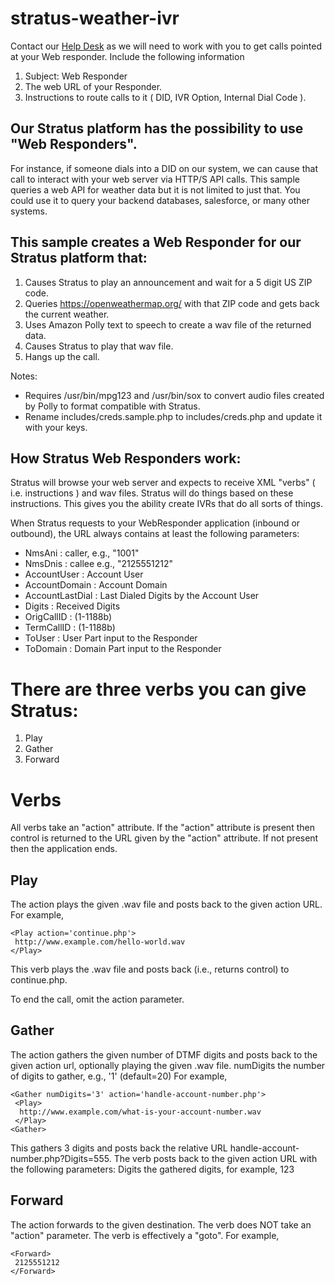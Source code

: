 # stratus-weather-ivr

Contact our [Help Desk](https://www.spectrumvoip.com) as we will need to work with you to get calls pointed at your Web responder.  Include the following information
1. Subject: Web Responder
1. The web URL of your Responder.
1. Instructions to route calls to it ( DID, IVR Option, Internal Dial Code ).

## Our Stratus platform has the possibility to use "Web Responders".

For instance, if someone dials into a DID on our system, we can cause that call to interact with your web server via HTTP/S API calls.  This sample queries a web API for weather data but it is not limited to just that.  You could use it to query your backend databases, salesforce, or many other systems.

## This sample creates a Web Responder for our Stratus platform that:

1. Causes Stratus to play an announcement and wait for a 5 digit US ZIP code.
1. Queries https://openweathermap.org/ with that ZIP code and gets back the current weather.
1. Uses Amazon Polly text to speech to create a wav file of the returned data.
1. Causes Stratus to play that wav file.
1. Hangs up the call.

Notes:
* Requires /usr/bin/mpg123 and /usr/bin/sox to convert audio files created by Polly to format compatible with Stratus.
* Rename includes/creds.sample.php to includes/creds.php and update it with your keys.

## How Stratus Web Responders work:

Stratus will browse your web server and expects to receive XML "verbs" ( i.e. instructions ) and wav files.  Stratus will do things based on these instructions.  This gives you the ability create IVRs that do all sorts of things.

When Stratus requests to your WebResponder application (inbound or outbound), the URL always contains at least the following parameters:

- NmsAni : caller, e.g., "1001"
- NmsDnis : callee e.g., "2125551212"
- AccountUser : Account User
- AccountDomain : Account Domain
- AccountLastDial : Last Dialed Digits by the Account User
- Digits : Received Digits
- OrigCallID : (1-1188b)
- TermCallID : (1-1188b)
- ToUser : User Part input to the Responder
- ToDomain : Domain Part input to the Responder

# There are three verbs you can give Stratus:
1. Play
1. Gather
1. Forward

# Verbs
All verbs take an "action" attribute. If the "action" attribute is present then control is returned to the URL given by the "action" attribute. If not present then the application ends.

## Play
The <Play> action plays the given .wav file and posts back to the given action URL.
For example,
```
<Play action='continue.php'>
 http://www.example.com/hello-world.wav
</Play>
```
This verb plays the .wav file and posts back (i.e., returns control) to continue.php.

To end the call, omit the action parameter.

## Gather
The <Gather> action gathers the given number of DTMF digits and posts back to the given action url, optionally playing the given .wav file.
numDigits 
the number of digits to gather, e.g., '1' (default=20)
For example,
```
<Gather numDigits='3' action='handle-account-number.php'>
 <Play>
  http://www.example.com/what-is-your-account-number.wav
 </Play>
<Gather>
```
This gathers 3 digits and posts back the relative URL handle-account-number.php?Digits=555.
The <Gather> verb posts back to the given action URL with the following parameters:
Digits 
the gathered digits, for example, 123

## Forward
The <Forward> action forwards to the given destination. The <Forward> verb does NOT take an "action" parameter. The <Forward> verb is effectively a "goto".
For example,
```
<Forward>
 2125551212
</Forward>
```

